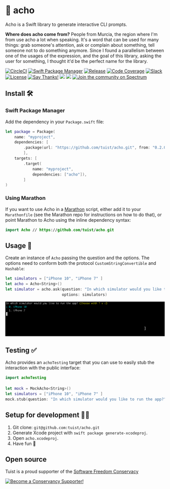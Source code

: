 # 🍋 acho

Acho is a Swift library to generate interactive CLI prompts.

**Where does acho come from?** People from Murcia, the region where I'm from use acho a lot when speaking. It's a word that can be used for many things: grab someone's attention, ask or complain about something, tell someone not to do something anymore. Since I found a parallelism between one of the usages of the expression, and the goal of this library, asking the user for something, I thought it'd be the perfect name for the library.

[![CircleCI](https://circleci.com/gh/tuist/acho.svg?style=svg)](https://circleci.com/gh/tuist/acho)
[![Swift Package Manager](https://img.shields.io/badge/swift%20package%20manager-compatible-brightgreen.svg)](https://swift.org/package-manager/)
[![Release](https://img.shields.io/github/release/tuist/acho.svg)](https://github.com/tuist/acho/releases)
[![Code Coverage](https://codecov.io/gh/tuist/acho/branch/master/graph/badge.svg)](https://codecov.io/gh/tuist/acho)
[![Slack](http://slack.tuist.io/badge.svg)](http://slack.tuist.io/)
[![License](https://img.shields.io/badge/License-MIT-yellow.svg)](https://github.com/tuist/acho/blob/master/LICENSE.md)
[![Say Thanks!](https://img.shields.io/badge/Say%20Thanks-!-1EAEDB.svg)](https://saythanks.io/to/pepibumur)
<img src="https://opencollective.com/tuistapp/tiers/backer/badge.svg?label=backer&color=brightgreen" />
<img src="https://opencollective.com/tuistapp/tiers/sponsor/badge.svg?label=sponsor&color=brightgreen" />
[![Join the community on Spectrum](https://withspectrum.github.io/badge/badge.svg)](https://spectrum.chat/tuist)

## Install 🛠

### Swift Package Manager

Add the dependency in your `Package.swift` file:

```swift
let package = Package(
    name: "myproject",
    dependencies: [
        .package(url: "https://github.com/tuist/acho.git", from: "0.2.0"),
        ],
    targets: [
        .target(
            name: "myproject",
            dependencies: ["acho"]),
        ]
)
```

### Using Marathon

If you want to use Acho in a [Marathon](https://github.com/johnsundell/marathon) script, either add it to your `Marathonfile` (see the Marathon repo for instructions on how to do that), or point Marathon to Acho using the inline dependency syntax:

```swift
import Acho // https://github.com/tuist/acho.git
```

## Usage 🚀

Create an instance of `Acho` passing the question and the options. The options need to conform both the protocol `CustomStringConvertible` and `Hashable`:

```swift
let simulators = ["iPhone 10", "iPhone 7" ]
let acho = Acho<String>()
let simulator = acho.ask(question: "In which simulator would you like to run the app?",
                         options: simulators)
```

![gif](assets/acho.gif)

## Testing ✅

Acho provides an `achoTesting` target that you can use to easily stub the interaction with the public interface:

```swift
import achoTesting

let mock = MockAcho<String>()
let simulators = ["iPhone 10", "iPhone 7" ]
mock.stub(question: "In which simulator would you like to run the app?", items: simulators, with: "iPhone 7")
```

## Setup for development 👩‍💻

1.  Git clone: `git@github.com:tuist/acho.git`
2.  Generate Xcode project with `swift package generate-xcodeproj`.
3.  Open `acho.xcodeproj`.
4.  Have fun 🤖

## Open source

Tuist is a proud supporter of the [Software Freedom Conservacy](https://sfconservancy.org/)

<a href="https://sfconservancy.org/supporter/"><img src="https://sfconservancy.org/img/supporter-badge.png" width="194" height="90" alt="Become a Conservancy Supporter!" border="0"/></a>
